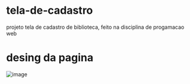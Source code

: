 # tela-de-cadastro
projeto tela de cadastro de biblioteca, feito na disciplina de  progamacao web
# desing da pagina
![image](https://github.com/user-attachments/assets/08c626a4-9903-40a9-8c95-c8d7816369e8)
